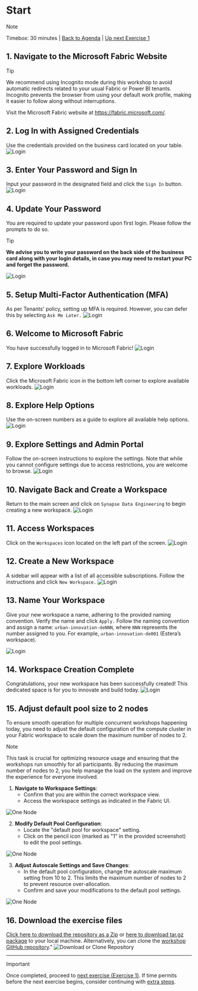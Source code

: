 # Start
> [!NOTE]
> Timebox: 30 minutes | [Back to Agenda](./../README.md#agenda) | [Up next Exercise 1](./../exercise-1/exercise-1.md)
   
## 1. Navigate to the Microsoft Fabric Website

> [!TIP]
> We recommend using Incognito mode during this workshop to avoid automatic redirects related to your usual Fabric or Power BI tenants. Incognito prevents the browser from using your default work profile, making it easier to follow along without interruptions.

Visit the Microsoft Fabric website at https://fabric.microsoft.com/.

## 2. Log In with Assigned Credentials
Use the credentials provided on the business card located on your table.
![Login](../media/start/1.jpg)

## 3. Enter Your Password and Sign In
Input your password in the designated field and click the `Sign In` button.
![Login](../media/start/2.jpg)

## 4. Update Your Password
You are required to update your password upon first login. Please follow the prompts to do so.

> [!TIP]  
> **We advise you to write your password on the back side of the business card along with your login details, in case you may need to restart your PC and forget the password.**

![Login](../media/start/9.jpg)

## 5. Setup Multi-Factor Authentication (MFA)
As per Tenants' policy, setting up MFA is required. However, you can defer this by selecting `Ask Me Later.`
![Login](../media/start/10.jpg)

## 6. Welcome to Microsoft Fabric
You have successfully logged in to Microsoft Fabric!
![Login](../media/start/4.jpg)

## 7. Explore Workloads
Click the Microsoft Fabric icon in the bottom left corner to explore available workloads.
![Login](../media/start/5.jpg)

## 8. Explore Help Options
Use the on-screen numbers as a guide to explore all available help options.
![Login](../media/start/7.jpg)

## 9. Explore Settings and Admin Portal
Follow the on-screen instructions to explore the settings. Note that while you cannot configure settings due to access restrictions, you are welcome to browse.
![Login](../media/start/8.jpg)

## 10. Navigate Back and Create a Workspace
Return to the main screen and click on `Synapse Data Engineering` to begin creating a new workspace.
![Login](../media/start/11.jpg)

## 11. Access Workspaces
Click on the `Workspaces` icon located on the left part of the screen.
![Login](../media/start/12.jpg)

## 12. Create a New Workspace
A sidebar will appear with a list of all accessible subscriptions. Follow the instructions and click `New Workspace.`
![Login](../media/start/13.jpg)

## 13. Name Your Workspace
Give your new workspace a name, adhering to the provided naming convention. Verify the name and click `Apply.` Follow the naming convention and assign a name: `urban-innovation-deNNN`, where `NNN` represents the number assigned to you. For example, `urban-innovation-de001` (Estera’s workspace).

![Login](../media/start/14.jpg)

## 14. Workspace Creation Complete
Congratulations, your new workspace has been successfully created! This dedicated space is for you to innovate and build today.
![Login](../media/start/15.jpg)


## 15. Adjust default pool size to 2 nodes

To ensure smooth operation for multiple concurrent workshops happening today, you need to adjust the default configuration of the compute cluster in your Fabric workspace to scale down the maximum number of nodes to 2.

> [!NOTE]  
>  This task is crucial for optimizing resource usage and ensuring that the workshops run smoothly for all participants. By reducing the maximum number of nodes to 2, you help manage the load on the system and improve the experience for everyone involved.


1. **Navigate to Workspace Settings**:
   - Confirm that you are within the correct workspace view.
   - Access the workspace settings as indicated in the Fabric UI.

![One Node](./../media/extra/onenode1.jpg)

2. **Modify Default Pool Configuration**:
   - Locate the "default pool for workspace" setting.
   - Click on the pencil icon (marked as "1" in the provided screenshot) to edit the pool settings.

![One Node](./../media/extra/onenode2.jpg)

3. **Adjust Autoscale Settings and Save Changes**:
   - In the default pool configuration, change the autoscale maximum setting from 10 to 2. This limits the maximum number of nodes to 2 to prevent resource over-allocation.
   - Confirm and save your modifications to the default pool settings.

![One Node](./../media/extra/onenode3.jpg)


## 16. Download the exercise files
 
[Click here to download the repository as a Zip](https://github.com/ekote/Build-Your-First-End-to-End-Lakehouse-Solution/archive/refs/tags/fabcon.zip) or [here to download tar.gz package](https://github.com/ekote/Build-Your-First-End-to-End-Lakehouse-Solution/archive/refs/tags/fabcon.tar.gz) to your local machine. Alternatively, you can clone the [workshop GitHub repository](https://github.com/ekote/Build-Your-First-End-to-End-Lakehouse-Solution/tree/fabcon)."
![Download or Clone Repository](../media/start/CloneDownloadRepo.png)

---

> [!IMPORTANT]
> Once completed, proceed to [next exercise (Exercise 1)](./../exercise-1/exercise-1.md). If time permits before the next exercise begins, consider continuing with [extra steps](./../extra/extra.md).
